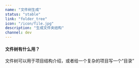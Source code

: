 ```yaml
---
name: "文件树生成"
status: "stable"
link: "folder_tree"
icon: "/icon/file.jpg"
description: "生成文件夹结构"
channel: dev
---
```


#### 文件树有什么用？

文件树可以用于项目结构介绍，或者给一个复杂的项目写一个“目录”
